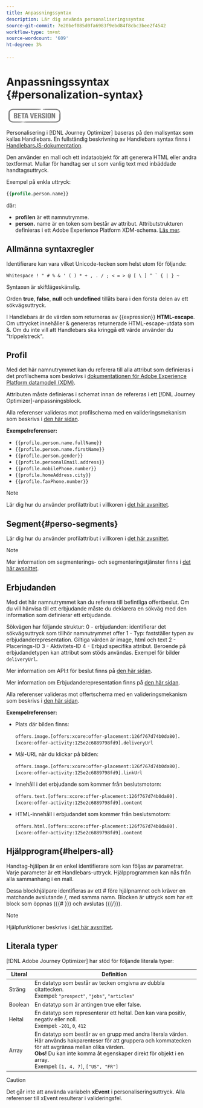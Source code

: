 ```yaml
---
title: Anpassningssyntax
description: Lär dig använda personaliseringssyntax
source-git-commit: 7e20bef085d0fa6983f9ebd84f8cbc3bee2f4542
workflow-type: tm+mt
source-wordcount: '609'
ht-degree: 3%

---
```


# Anpassningssyntax {#personalization-syntax}

![](../assets/do-not-localize/badge.png)

Personalisering i [!DNL Journey Optimizer] baseras på den mallsyntax som kallas Handlebars.
En fullständig beskrivning av Handlebars syntax finns i [HandlebarsJS-dokumentation](https://handlebarsjs.com/).

Den använder en mall och ett indataobjekt för att generera HTML eller andra textformat. Mallar för handtag ser ut som vanlig text med inbäddade handtagsuttryck.

Exempel på enkla uttryck:

```sql
{{profile.person.name}}
```

där:

* **profilen** är ett namnutrymme.
* **person.** name är en token som består av attribut. Attributstrukturen definieras i ett Adobe Experience Platform XDM-schema. [Läs mer](https://experienceleague.adobe.com/docs/experience-platform/xdm/home.html?lang=sv).

## Allmänna syntaxregler

Identifierare kan vara vilket Unicode-tecken som helst utom för följande:

```
Whitespace ! " # % & ' ( ) * + , . / ; < = > @ [ \ ] ^ ` { | } ~
```

Syntaxen är skiftlägeskänslig.

Orden **true**, **false**, **null** och **undefined** tillåts bara i den första delen av ett sökvägsuttryck.

I Handlebars är de värden som returneras av {{expression}} **HTML-escape**. Om uttrycket innehåller &amp; genereras returnerade HTML-escape-utdata som &amp;. Om du inte vill att Handlebars ska kringgå ett värde använder du &quot;trippelstreck&quot;.

## Profil

Med det här namnutrymmet kan du referera till alla attribut som definieras i det profilschema som beskrivs i [dokumentationen för Adobe Experience Platform datamodell (XDM)](https://experienceleague.adobe.com/docs/experience-platform/xdm/home.html).

Attributen måste definieras i schemat innan de refereras i ett [!DNL Journey Optimizer]-anpassningsblock.

Alla referenser valideras mot profilschema med en valideringsmekanism som beskrivs i [den här sidan](personalization-validation.md).

**Exempelreferenser:**

* ```{{profile.person.name.fullName}}```
* ```{{profile.person.name.firstName}}```
* ```{{profile.person.gender}}```
* ```{{profile.personalEmail.address}}```
* ```{{profile.mobilePhone.number}}```
* ```{{profile.homeAddress.city}}```
* ```{{profile.faxPhone.number}}```

>[!NOTE]
>
>Lär dig hur du använder profilattribut i villkoren i [det här avsnittet](functions/helpers.md#if-function).

## Segment{#perso-segments}

Lär dig hur du använder profilattribut i villkoren i [det här avsnittet](functions/helpers.md#if-function).

>[!NOTE]
>Mer information om segmenterings- och segmenteringstjänster finns i [det här avsnittet](../segment/about-segments.md).


## Erbjudanden

Med det här namnutrymmet kan du referera till befintliga offertbeslut.
Om du vill hänvisa till ett erbjudande måste du deklarera en sökväg med den information som definierar ett erbjudande.

Sökvägen har följande struktur:
0 - erbjudanden: identifierar det sökvägsuttryck som tillhör namnutrymmet offer
1 - Typ: fastställer typen av erbjudanderepresentation. Giltiga värden är image, html och text
2 - Placerings-ID
3 - Aktivitets-ID
4 - Erbjud specifika attribut. Beroende på erbjudandetypen kan attribut som stöds användas. Exempel för bilder `deliveryUrl`.

Mer information om API:t för beslut finns på [den här sidan](https://experienceleague.adobe.com/docs/offer-decisioning/using/api-reference/offer-delivery/deliver-offers.html?lang=en#deliver-offers-using-the-decisions-api).

Mer information om Erbjudanderepresentation finns på [den här sidan](https://experienceleague.adobe.com/docs/offer-decisioning/using/api-reference/offer-delivery/deliver-offers.html?lang=en#accept-and-content-type-headers).

Alla referenser valideras mot offertschema med en valideringsmekanism som beskrivs i [den här sidan](personalization-validation.md).

**Exempelreferenser:**

* Plats där bilden finns:

   ```offers.image.[offers:xcore:offer-placement:126f767d74b0da80].[xcore:offer-activity:125e2c6889798fd9].deliveryUrl```

* Mål-URL när du klickar på bilden:

   ```offers.image.[offers:xcore:offer-placement:126f767d74b0da80].[xcore:offer-activity:125e2c6889798fd9].linkUrl```

* Innehåll i det erbjudande som kommer från beslutsmotorn:

   ```offers.text.[offers:xcore:offer-placement:126f767d74b0da80].[xcore:offer-activity:125e2c6889798fd9].content```

* HTML-innehåll i erbjudandet som kommer från beslutsmotorn:

   ```offers.html.[offers:xcore:offer-placement:126f767d74b0da80].[xcore:offer-activity:125e2c6889798fd9].content```


## Hjälpprogram{#helpers-all}

Handtag-hjälpen är en enkel identifierare som kan följas av parametrar.
Varje parameter är ett Handlebars-uttryck. Hjälpprogrammen kan nås från alla sammanhang i en mall.

Dessa blockhjälpare identifieras av ett # före hjälpnamnet och kräver en matchande avslutande /, med samma namn.
Blocken är uttryck som har ett block som öppnas ({{# }}) och avslutas ({{/}}).


>[!NOTE]
>
>Hjälpfunktioner beskrivs i [det här avsnittet](functions/helpers.md).


## Literala typer

[!DNL Adobe Journey Optimizer] har stöd för följande literala typer:

| Literal | Definition |
| ------- | ---------- |
| Sträng | En datatyp som består av tecken omgivna av dubbla citattecken. <br>Exempel: `"prospect"`, `"jobs"`, `"articles"` |
| Boolean | En datatyp som är antingen true eller false. |
| Heltal | En datatyp som representerar ett heltal. Den kan vara positiv, negativ eller noll. <br>Exempel: `-201`, `0`, `412` |
| Array | En datatyp som består av en grupp med andra literala värden. Här används hakparenteser för att gruppera och kommatecken för att avgränsa mellan olika värden. <br> **Obs!** Du kan inte komma åt egenskaper direkt för objekt i en array. <br> Exempel: `[1, 4, 7]`, `["US", "FR"]` |

>[!CAUTION]
>
>Det går inte att använda variabeln **xEvent** i personaliseringsuttryck. Alla referenser till xEvent resulterar i valideringsfel.
